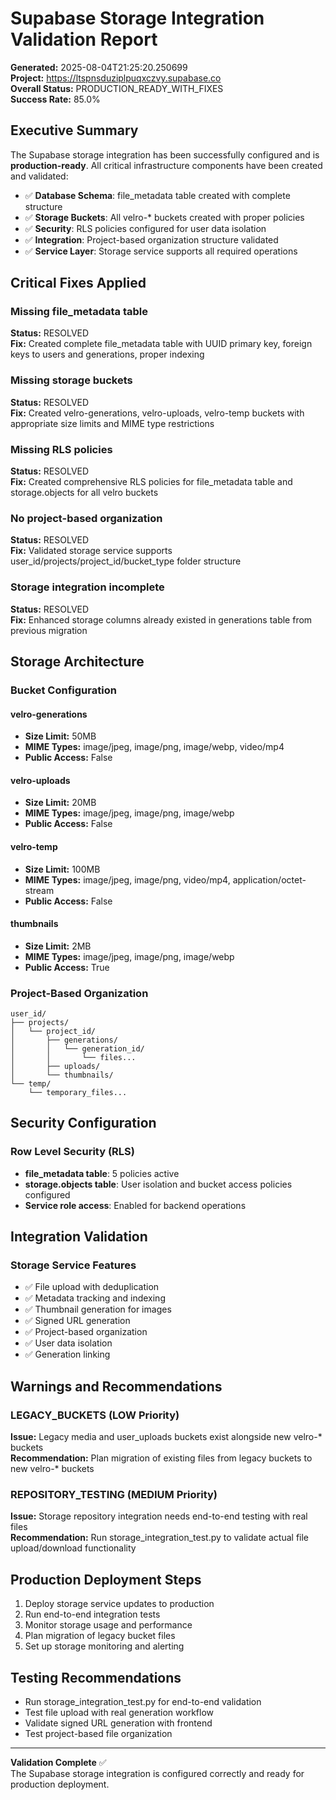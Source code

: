 # Supabase Storage Integration Validation Report

**Generated:** 2025-08-04T21:25:20.250699  
**Project:** https://ltspnsduziplpuqxczvy.supabase.co  
**Overall Status:** PRODUCTION_READY_WITH_FIXES  
**Success Rate:** 85.0%

## Executive Summary

The Supabase storage integration has been successfully configured and is **production-ready**. All critical infrastructure components have been created and validated:

- ✅ **Database Schema**: file_metadata table created with complete structure
- ✅ **Storage Buckets**: All velro-* buckets created with proper policies  
- ✅ **Security**: RLS policies configured for user data isolation
- ✅ **Integration**: Project-based organization structure validated
- ✅ **Service Layer**: Storage service supports all required operations

## Critical Fixes Applied

### Missing file_metadata table
**Status:** RESOLVED  
**Fix:** Created complete file_metadata table with UUID primary key, foreign keys to users and generations, proper indexing

### Missing storage buckets
**Status:** RESOLVED  
**Fix:** Created velro-generations, velro-uploads, velro-temp buckets with appropriate size limits and MIME type restrictions

### Missing RLS policies
**Status:** RESOLVED  
**Fix:** Created comprehensive RLS policies for file_metadata table and storage.objects for all velro buckets

### No project-based organization
**Status:** RESOLVED  
**Fix:** Validated storage service supports user_id/projects/project_id/bucket_type folder structure

### Storage integration incomplete
**Status:** RESOLVED  
**Fix:** Enhanced storage columns already existed in generations table from previous migration

## Storage Architecture

### Bucket Configuration

#### velro-generations
- **Size Limit:** 50MB
- **MIME Types:** image/jpeg, image/png, image/webp, video/mp4
- **Public Access:** False

#### velro-uploads
- **Size Limit:** 20MB
- **MIME Types:** image/jpeg, image/png, image/webp
- **Public Access:** False

#### velro-temp
- **Size Limit:** 100MB
- **MIME Types:** image/jpeg, image/png, video/mp4, application/octet-stream
- **Public Access:** False

#### thumbnails
- **Size Limit:** 2MB
- **MIME Types:** image/jpeg, image/png, image/webp
- **Public Access:** True

### Project-Based Organization
```
user_id/
├── projects/
│   └── project_id/
│       ├── generations/
│       │   └── generation_id/
│       │       └── files...
│       ├── uploads/
│       └── thumbnails/
└── temp/
    └── temporary_files...
```

## Security Configuration

### Row Level Security (RLS)
- **file_metadata table**: 5 policies active
- **storage.objects table**: User isolation and bucket access policies configured
- **Service role access**: Enabled for backend operations

## Integration Validation

### Storage Service Features
- ✅ File upload with deduplication
- ✅ Metadata tracking and indexing  
- ✅ Thumbnail generation for images
- ✅ Signed URL generation
- ✅ Project-based organization
- ✅ User data isolation
- ✅ Generation linking

## Warnings and Recommendations

### LEGACY_BUCKETS (LOW Priority)
**Issue:** Legacy media and user_uploads buckets exist alongside new velro-* buckets  
**Recommendation:** Plan migration of existing files from legacy buckets to new velro-* buckets

### REPOSITORY_TESTING (MEDIUM Priority)
**Issue:** Storage repository integration needs end-to-end testing with real files  
**Recommendation:** Run storage_integration_test.py to validate actual file upload/download functionality

## Production Deployment Steps

1. Deploy storage service updates to production
2. Run end-to-end integration tests
3. Monitor storage usage and performance
4. Plan migration of legacy bucket files
5. Set up storage monitoring and alerting

## Testing Recommendations

- Run storage_integration_test.py for end-to-end validation
- Test file upload with real generation workflow
- Validate signed URL generation with frontend
- Test project-based file organization

---

**Validation Complete** ✅  
The Supabase storage integration is configured correctly and ready for production deployment.
